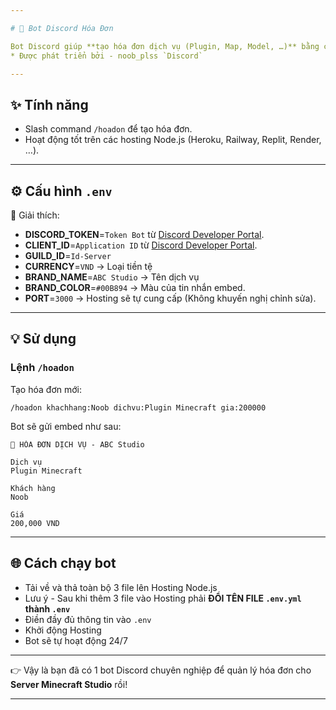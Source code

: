 ```yaml
---

# 📜 Bot Discord Hóa Đơn

Bot Discord giúp **tạo hóa đơn dịch vụ (Plugin, Map, Model, …)** bằng câu lệnh `/hoadon`.
* Được phát triển bởi - noob_plss `Discord`

---
```


## ✨ Tính năng

* Slash command `/hoadon` để tạo hóa đơn.
* Hoạt động tốt trên các hosting Node.js (Heroku, Railway, Replit, Render, …).

---

## ⚙️ Cấu hình `.env`

🔑 Giải thích:

* **DISCORD\_TOKEN**=`Token Bot` từ [Discord Developer Portal](https://discord.com/developers/applications).
* **CLIENT\_ID**=`Application ID` từ [Discord Developer Portal](https://discord.com/developers/applications).
* **GUILD\_ID**=`Id-Server`
* **CURRENCY**=`VND` → Loại tiền tệ
* **BRAND\_NAME**=`ABC Studio` → Tên dịch vụ
* **BRAND\_COLOR**=`#00B894` → Màu của tin nhắn embed.
* **PORT**=`3000` → Hosting sẽ tự cung cấp (Không khuyến nghị chỉnh sửa).

---

## 💡 Sử dụng

### Lệnh `/hoadon`

Tạo hóa đơn mới:

```
/hoadon khachhang:Noob dichvu:Plugin Minecraft gia:200000
```

Bot sẽ gửi embed như sau:

```
📜 HÓA ĐƠN DỊCH VỤ - ABC Studio

Dịch vụ
Plugin Minecraft

Khách hàng
Noob

Giá
200,000 VND
```

---

## 🌐 Cách chạy bot

* Tải về và thả toàn bộ 3 file lên Hosting Node.js
* Lưu ý - Sau khi thêm 3 file vào Hosting phải **ĐỔI TÊN FILE `.env.yml` thành `.env`**
* Điền đầy đủ thông tin vào `.env`
* Khởi động Hosting
* Bot sẽ tự hoạt động 24/7

---

👉 Vậy là bạn đã có 1 bot Discord chuyên nghiệp để quản lý hóa đơn cho **Server Minecraft Studio** rồi!

---
